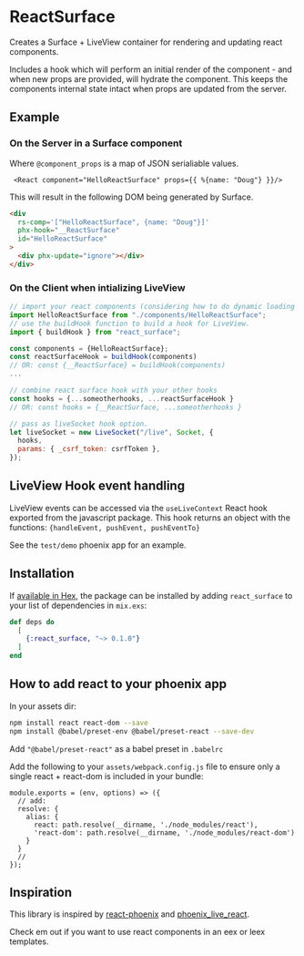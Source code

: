# ReactSurface

Creates a Surface + LiveView container for rendering and updating react components.

Includes a hook which will perform an initial render of the component - and when new props are provided, will hydrate the component.
This keeps the components internal state intact when props are updated from the server.

## Example

### On the Server in a Surface component

Where `@component_props` is a map of JSON serialiable values.

```
 <React component="HelloReactSurface" props={{ %{name: "Doug"} }}/>
```

This will result in the following DOM being generated by Surface.

```html
<div
  rs-comp='["HelloReactSurface", {name: "Doug"}]'
  phx-hook="__ReactSurface"
  id="HelloReactSurface"
>
  <div phx-update="ignore"></div>
</div>
```

### On the Client when intializing LiveView

```js
// import your react components (considering how to do dynamic loading of these to keep em out of main bundle..)
import HelloReactSurface from "./components/HelloReactSurface";
// use the buildHook function to build a hook for LiveView.
import { buildHook } from "react_surface";

const components = {HelloReactSurface};
const reactSurfaceHook = buildHook(components)
// OR: const {__ReactSurface} = buildHook(components)
...

// combine react surface hook with your other hooks
const hooks = {...someotherhooks, ...reactSurfaceHook }
// OR: const hooks = {__ReactSurface, ...someotherhooks }

// pass as liveSocket hook option.
let liveSocket = new LiveSocket("/live", Socket, {
  hooks,
  params: { _csrf_token: csrfToken },
});

```

## LiveView Hook event handling

LiveView events can be accessed via the `useLiveContext` React hook exported from the javascript package.
This hook returns an object with the functions: `{handleEvent, pushEvent, pushEventTo}`

See the `test/demo` phoenix app for an example.

## Installation

If [available in Hex](https://hex.pm/docs/publish), the package can be installed
by adding `react_surface` to your list of dependencies in `mix.exs`:

```elixir
def deps do
  [
    {:react_surface, "~> 0.1.0"}
  ]
end
```

## How to add react to your phoenix app

In your assets dir:

```bash
npm install react react-dom --save
npm install @babel/preset-env @babel/preset-react --save-dev
```

Add `"@babel/preset-react"` as a babel preset in `.babelrc`

Add the following to your `assets/webpack.config.js` file to ensure only a single react + react-dom is included in your bundle:

```
module.exports = (env, options) => ({
  // add:
  resolve: {
    alias: {
      react: path.resolve(__dirname, './node_modules/react'),
      'react-dom': path.resolve(__dirname, './node_modules/react-dom')
    }
  }
  //
});
```

## Inspiration

This library is inspired by [react-phoenix](https://github.com/geolessel/react-phoenix) and [phoenix_live_react](https://github.com/fidr/phoenix_live_react).

Check em out if you want to use react components in an eex or leex templates.
